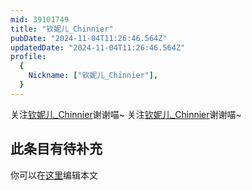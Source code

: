 ```yaml
---
mid: 39101749
title: "钦妮儿_Chinnier"
pubDate: "2024-11-04T11:26:46.564Z"
updatedDate: "2024-11-04T11:26:46.564Z"
profile:
  {
    Nickname: ["钦妮儿_Chinnier"],
  }
---
```


关注[钦妮儿_Chinnier](https://space.bilibili.com/39101749)谢谢喵~ 关注[钦妮儿_Chinnier](https://space.bilibili.com/39101749)谢谢喵~

## 此条目有待补充
你可以在[这里](https://github.com/Yuhanawa/VTuber.ICU/edit/master/src/content/v/钦妮儿_Chinnier/index.md)编辑本文
